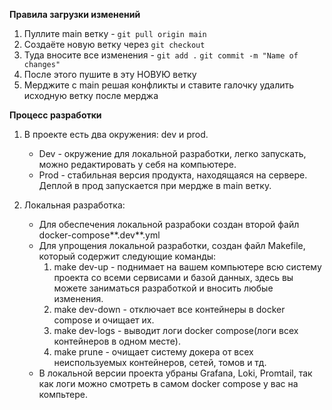 **Правила загрузки изменений**

1. Пуллите main ветку - `git pull origin main`
2. Создаёте новую ветку через `git checkout`
3. Туда вносите все изменения - `git add .` `git commit -m "Name of changes"`
4. После этого пушите в эту НОВУЮ ветку
5. Мерджите с main решая конфликты и ставите галочку удалить исходную ветку после мерджа

**Процесс разработки**

1. В проекте есть два окружения: dev и prod. 
    - Dev - окружение для локальной разработки, легко запускать, можно редактировать у себя на компьютере.
    - Prod - стабильная версия продукта, находящаяся на сервере. Деплой в прод запускается при мердже в main ветку.

2. Локальная разработка:
    - Для обеспечения локальной разрабоки создан второй файл docker-compose**.dev**.yml
    - Для упрощения локальной разработки, создан файл Makefile, который содержит следующие команды:
        1. make dev-up  -  поднимает на вашем компьютере всю систему проекта со всеми сервисами и базой данных, здесь вы можете заниматься разработкой и вносить любые изменения.
        2. make dev-down  -  отключает все контейнеры в docker compose и очищает их.
        3. make dev-logs  -  выводит логи docker compose(логи всех контейнеров в одном месте).
        4. make prune  -  очищает систему докера от всех неиспользуемых контейнеров, сетей, томов и тд.
    - В локальной версии проекта убраны Grafana, Loki, Promtail, так как логи можно смотреть в самом docker compose у вас на компьтере.